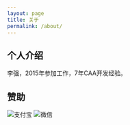 ```yaml
---
layout: page
title: 关于
permalink: /about/
---
```

## 个人介绍
李强，2015年参加工作，7年CAA开发经验。
## 赞助
![支付宝](https://tva1.sinaimg.cn/large/8343d05bgy1h1exepi71mj20b40eg0uw.jpg) ![微信](https://tva1.sinaimg.cn/large/8343d05bgy1h1exet600dj20b40eggnf.jpg)

